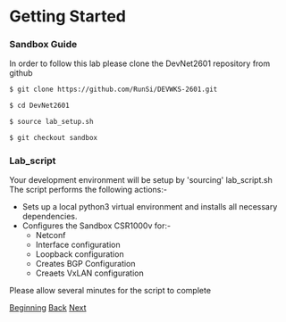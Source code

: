# Getting Started

### Sandbox Guide

In order to follow this lab please clone the DevNet2601 repository from github

```bash
$ git clone https://github.com/RunSi/DEVWKS-2601.git

$ cd DevNet2601

$ source lab_setup.sh

$ git checkout sandbox

```

### Lab_script

Your development environment will be setup by 'sourcing' lab_script.sh  
The script performs the following actions:-

* Sets up a local python3 virtual environment and installs all necessary
 dependencies.   
* Configures the Sandbox CSR1000v for:-  
    * Netconf
    * Interface configuration
    * Loopback configuration
    * Creates BGP Configuration
    * Creaets VxLAN configuration
    
Please allow several minutes for the script to complete

[Beginning](../README.md)   [Back](../README.md)  [Next](./step2.md)

